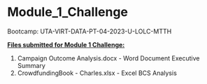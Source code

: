 # Module_1_Challenge
Bootcamp: UTA-VIRT-DATA-PT-04-2023-U-LOLC-MTTH

<u><b>Files submitted for Module 1 Challenge:</b></u><br>
1. Campaign Outcome Analysis.docx - Word Document Executive Summary<br>
2. CrowdfundingBook - Charles.xlsx - Excel BCS Analysis

